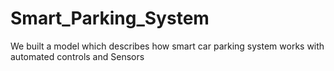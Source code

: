 # Smart_Parking_System
We built a model which describes how smart car parking system works with automated controls and Sensors
